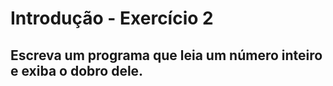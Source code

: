 <h1>Introdução - Exercício 2</h1>
<h2>Escreva um programa que leia um número inteiro e exiba o dobro dele.</h2>
